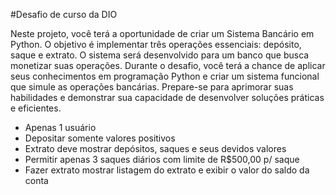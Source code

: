 #Desafio de curso da DIO

Neste projeto, você terá a oportunidade de criar um Sistema Bancário em Python. O objetivo é implementar três operações essenciais: depósito, saque e extrato. 
O sistema será desenvolvido para um banco que busca monetizar suas operações. Durante o desafio, você terá a chance de aplicar seus conhecimentos em programação 
Python e criar um sistema funcional que simule as operações bancárias. Prepare-se para aprimorar suas habilidades e demonstrar sua capacidade de desenvolver soluções práticas e eficientes.

* Apenas 1 usuário
* Depositar somente valores positivos
* Extrato deve mostrar depósitos, saques e seus devidos valores
* Permitir apenas 3 saques diários com limite de R$500,00 p/ saque
* Fazer extrato mostrar listagem do extrato e exibir o valor do saldo da conta
